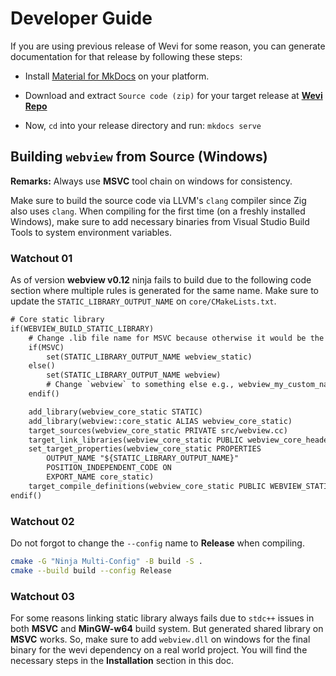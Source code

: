 # Developer Guide

If you are using previous release of Wevi for some reason, you can generate documentation for that release by following these steps:

- Install [Material for MkDocs](https://squidfunk.github.io/mkdocs-material/getting-started/) on your platform.

- Download and extract `Source code (zip)` for your target release at [**Wevi Repo**](https://github.com/bitlaab-bolt/wevi)

- Now, `cd` into your release directory and run: `mkdocs serve`

## Building `webview` from Source (Windows)

**Remarks:** Always use **MSVC** tool chain on windows for consistency.

Make sure to build the source code via LLVM's `clang` compiler since Zig also uses `clang`. When compiling for the first time (on a freshly installed Windows), make sure to add necessary binaries from Visual Studio Build Tools to system environment variables.

### Watchout 01

As of version **webview v0.12** ninja fails to build due to the following code section where multiple rules is generated for the same name. Make sure to update the `STATIC_LIBRARY_OUTPUT_NAME` on `core/CMakeLists.txt`.

```txt
# Core static library
if(WEBVIEW_BUILD_STATIC_LIBRARY)
    # Change .lib file name for MSVC because otherwise it would be the same for shared and static
    if(MSVC)
        set(STATIC_LIBRARY_OUTPUT_NAME webview_static)
    else()
        set(STATIC_LIBRARY_OUTPUT_NAME webview)
        # Change `webview` to something else e.g., webview_my_custom_name
    endif()

    add_library(webview_core_static STATIC)
    add_library(webview::core_static ALIAS webview_core_static)
    target_sources(webview_core_static PRIVATE src/webview.cc)
    target_link_libraries(webview_core_static PUBLIC webview_core_headers)
    set_target_properties(webview_core_static PROPERTIES
        OUTPUT_NAME "${STATIC_LIBRARY_OUTPUT_NAME}"
        POSITION_INDEPENDENT_CODE ON
        EXPORT_NAME core_static)
    target_compile_definitions(webview_core_static PUBLIC WEBVIEW_STATIC)
endif()
```

### Watchout 02

Do not forgot to change the `--config` name to **Release** when compiling.

```sh
cmake -G "Ninja Multi-Config" -B build -S .
cmake --build build --config Release
```

### Watchout 03

For some reasons linking static library always fails due to `stdc++` issues in both **MSVC** and **MinGW-w64** build system. But generated shared library on **MSVC** works. So, make sure to add `webview.dll` on windows for the final binary for the wevi dependency on a real world project. You will find the necessary steps in the **Installation** section in this doc.
